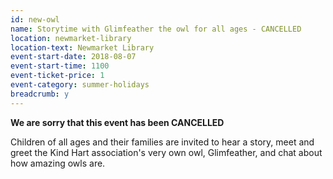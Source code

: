 ```yaml
---
id: new-owl
name: Storytime with Glimfeather the owl for all ages - CANCELLED
location: newmarket-library
location-text: Newmarket Library
event-start-date: 2018-08-07
event-start-time: 1100
event-ticket-price: 1
event-category: summer-holidays
breadcrumb: y
---
```


**We are sorry that this event has been CANCELLED**

Children of all ages and their families are invited to hear a story, meet and greet the Kind Hart association's very own owl, Glimfeather, and chat about how amazing owls are.
